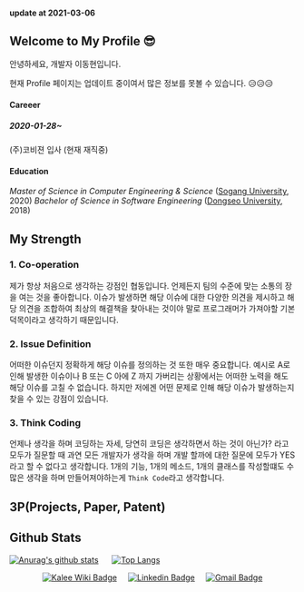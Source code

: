 #### update at 2021-03-06
## Welcome to My Profile 😎
안녕하세요, 개발자 이동현입니다. 

현재 Profile 페이지는 업데이트 중이여서 많은 정보를 못볼 수 있습니다. 😥😥😥

#### Careeer
##### 2020-01-28~
(주)코비젼 입사 (현재 재직중)

#### Education
*Master of Science in Computer Engineering & Science* ([Sogang University](https://cs.sogang.ac.kr/cs/index_new.html), 2020)
*Bachelor of Science in Software Engineering* ([Dongseo University](https://uni.dongseo.ac.kr/software), 2018)

## My Strength
### 1. Co-operation
제가 항상 처음으로 생각하는 강점인 협동입니다. 언제든지 팀의 수준에 맞는 소통의 장을 여는 것을 좋아합니다. 이슈가 발생하면 해당 이슈에 대한 다양한 의견을 제시하고 해당 의견을 조합하여 최상의 해결책을 찾아내는 것이야 말로 프로그래머가 가져야할 기본 덕목이라고 생각하기 때문입니다.
### 2. Issue Definition
어떠한 이슈던지 정확하게 해당 이슈를 정의하는 것 또한 매우 중요합니다. 예시로 A로 인해 발생한 이슈이나 B 또는 C 아에 Z 까지 가버리는 상황에서는 어떠한 노력을 해도 해당 이슈를 고칠 수 없습니다. 하지만 저에겐 어떤 문제로 인해 해당 이슈가 발생하는지 찾을 수 있는 강점이 있습니다.
### 3. Think Coding 
언제나 생각을 하며 코딩하는 자세, 당연히 코딩은 생각하면서 하는 것이 아닌가? 라고 모두가 질문할 때 과연 모든 개발자가 생각을 하며 개발 할까에 대한 질문에 모두가 YES라고 할 수 없다고 생각합니다. 1개의 기능, 1개의 메소드, 1개의 클래스를 작성할떄도 수 많은 생각을 하며 만들어져야하는게 `Think Code`라고 생각합니다.
## 3P(Projects, Paper, Patent)

## Github Stats
 [![Anurag's github stats](https://github-readme-stats.vercel.app/api?username=ldh1428a&theme=radical)](https://github.com/anuraghazra/github-readme-stats)
 &nbsp;&nbsp;&nbsp;&nbsp;&nbsp;[![Top Langs](https://github-readme-stats.vercel.app/api/top-langs/?username=ldh1428a&layout=compact)](https://github.com/anuraghazra/github-readme-stats)

<div align=center>
  
[![Kalee Wiki Badge](http://img.shields.io/badge/-kalee%20wiki-ff1759?style=flat&logo=wikipedia&link=http://wiki.kalee.land)](http://wiki.kalee.land)
&nbsp;&nbsp;&nbsp;&nbsp;[![Linkedin Badge](https://img.shields.io/badge/-LinkedIn-blue?style=flat&logo=Linkedin&logoColor=white&link=https://www.linkedin.com/in/%EB%8F%99%ED%98%84-%EC%9D%B4-73b955161/)](https://www.linkedin.com/in/%EB%8F%99%ED%98%84-%EC%9D%B4-73b955161/)
&nbsp;&nbsp;&nbsp;&nbsp;[![Gmail Badge](https://img.shields.io/badge/Gmail-d14836?style=flat&logo=Gmail&logoColor=white&link=mailto:ldh1428a@gmail.com)](mailto:ldh1428a@gmail.com)

</div>
